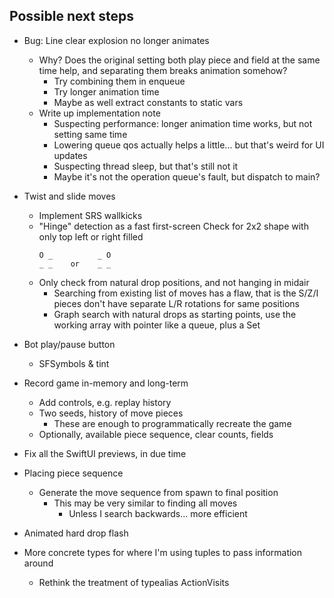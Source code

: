 
## Possible next steps

- Bug: Line clear explosion no longer animates
    - Why?  Does the original setting both play piece and field at the same time
      help, and separating them breaks animation somehow?
        - Try combining them in enqueue
        - Try longer animation time
        - Maybe as well extract constants to static vars
    - Write up implementation note
        - Suspecting performance: longer animation time works, but not setting same time
        - Lowering queue qos actually helps a little... but that's weird for UI updates
        - Suspecting thread sleep, but that's still not it
        - Maybe it's not the operation queue's fault, but dispatch to main?

- Twist and slide moves
    - Implement SRS wallkicks
    - "Hinge" detection as a fast first-screen
        Check for 2x2 shape with only top left or right filled
        ```
        O _          _ O
        _ _    or    _ _
        ```
    - Only check from natural drop positions, and not hanging in midair
        - Searching from existing list of moves has a flaw, that is the S/Z/I
          pieces don't have separate L/R rotations for same positions
        - Graph search with natural drops as starting points, use the working
          array with pointer like a queue, plus a Set

- Bot play/pause button
    - SFSymbols & tint

- Record game in-memory and long-term
    - Add controls, e.g. replay history
    - Two seeds, history of move pieces
        - These are enough to programmatically recreate the game
    - Optionally, available piece sequence, clear counts, fields

- Fix all the SwiftUI previews, in due time

- Placing piece sequence
    - Generate the move sequence from spawn to final position
        - This may be very similar to finding all moves
            - Unless I search backwards... more efficient

- Animated hard drop flash
   

- More concrete types for where I'm using tuples to pass information around
    - Rethink the treatment of typealias ActionVisits
    


